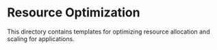 # Resource Optimization

This directory contains templates for optimizing resource allocation and scaling for applications.